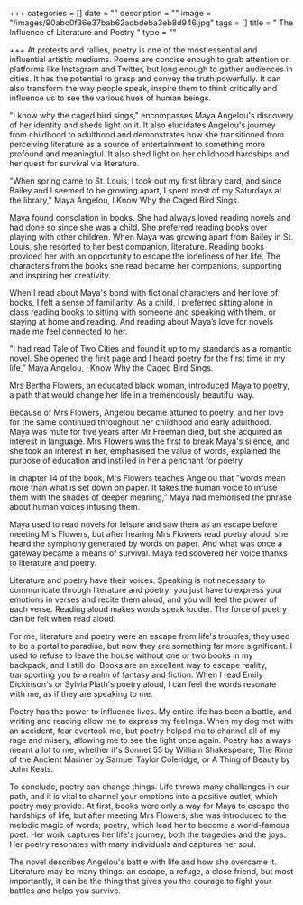+++
categories = []
date = ""
description = ""
image = "/images/90abc0f36e37bab62adbdeba3eb8d946.jpg"
tags = []
title = " The Influence of Literature and Poetry "
type = ""

+++
At protests and rallies, poetry is one of the most essential and influential artistic mediums. Poems are concise enough to grab attention on platforms like Instagram and Twitter, but long enough to gather audiences in cities. It has the potential to grasp and convey the truth powerfully. It can also transform the way people speak, inspire them to think critically and influence us to see the various hues of human beings.

"I know why the caged bird sings," encompasses Maya Angelou's discovery of her identity and sheds light on it. It also elucidates Angelou's journey from childhood to adulthood and demonstrates how she transitioned from perceiving literature as a source of entertainment to something more profound and meaningful. It also shed light on her childhood hardships and her quest for survival via literature.

"When spring came to St. Louis, I took out my first library card, and since Bailey and I seemed to be growing apart, I spent most of my Saturdays at the library," Maya Angelou, I Know Why the Caged Bird Sings.

Maya found consolation in books. She had always loved reading novels and had done so since she was a child. She preferred reading books over playing with other children. When Maya was growing apart from Bailey in St. Louis, she resorted to her best companion, literature. Reading books provided her with an opportunity to escape the loneliness of her life. The characters from the books she read became her companions, supporting and inspiring her creativity.

When I read about Maya's bond with fictional characters and her love of books, I felt a sense of familiarity. As a child, I preferred sitting alone in class reading books to sitting with someone and speaking with them, or staying at home and reading. And reading about Maya’s love for novels made me feel connected to her.

"I had read Tale of Two Cities and found it up to my standards as a romantic novel. She opened the first page and I heard poetry for the first time in my life,” Maya Angelou, I Know Why the Caged Bird Sings.

Mrs Bertha Flowers, an educated black woman, introduced Maya to poetry, a path that would change her life in a tremendously beautiful way.

Because of Mrs Flowers, Angelou became attuned to poetry, and her love for the same continued throughout her childhood and early adulthood. Maya was mute for five years after Mr Freeman died, but she acquired an interest in language. Mrs Flowers was the first to break Maya's silence, and she took an interest in her, emphasised the value of words, explained the purpose of education and instilled in her a penchant for poetry

In chapter 14 of the book, Mrs Flowers teaches Angelou that "words mean more than what is set down on paper. It takes the human voice to infuse them with the shades of deeper meaning,” Maya had memorised the phrase about human voices infusing them.

Maya used to read novels for leisure and saw them as an escape before meeting Mrs Flowers, but after hearing Mrs Flowers read poetry aloud, she heard the symphony generated by words on paper. And what was once a gateway became a means of survival. Maya rediscovered her voice thanks to literature and poetry.

Literature and poetry have their voices. Speaking is not necessary to communicate through literature and poetry; you just have to express your emotions in verses and recite them aloud, and you will feel the power of each verse. Reading aloud makes words speak louder. The force of poetry can be felt when read aloud.

For me, literature and poetry were an escape from life's troubles; they used to be a portal to paradise, but now they are something far more significant. I used to refuse to leave the house without one or two books in my backpack, and I still do. Books are an excellent way to escape reality, transporting you to a realm of fantasy and fiction. When I read Emily Dickinson's or Sylvia Plath's poetry aloud, I can feel the words resonate with me, as if they are speaking to me.

Poetry has the power to influence lives. My entire life has been a battle, and writing and reading allow me to express my feelings. When my dog met with an accident, fear overtook me, but poetry helped me to channel all of my rage and misery, allowing me to see the light once again. Poetry has always meant a lot to me, whether it's Sonnet 55 by William Shakespeare, The Rime of the Ancient Mariner by Samuel Taylor Coleridge, or A Thing of Beauty by John Keats.

To conclude, poetry can change things. Life throws many challenges in our path, and it is vital to channel your emotions into a positive outlet, which poetry may provide. At first, books were only a way for Maya to escape the hardships of life, but after meeting Mrs Flowers, she was introduced to the melodic magic of words; poetry, which lead her to become a world-famous poet. Her work captures her life's journey, both the tragedies and the joys. Her poetry resonates with many individuals and captures her soul.

The novel describes Angelou's battle with life and how she overcame it. Literature may be many things: an escape, a refuge, a close friend, but most importantly, it can be the thing that gives you the courage to fight your battles and helps you survive.